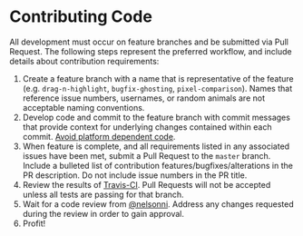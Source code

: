 # Contributing Code
All development must occur on feature branches and be submitted via Pull Request. The following steps represent the preferred workflow, and include details about contribution requirements:
1. Create a feature branch with a name that is representative of the feature (e.g. `drag-n-highlight`, `bugfix-ghosting`, `pixel-comparison`). Names that reference issue numbers, usernames, or random animals are not acceptable naming conventions.
2. Develop code and commit to the feature branch with commit messages that provide context for underlying changes contained within each commit. [Avoid platform dependent code](http://flight-manual.atom.io/hacking-atom/sections/cross-platform-compatibility/).
3. When feature is complete, and all requirements listed in any associated issues have been met, submit a Pull Request to the `master` branch. Include a bulleted list of contribution features/bugfixes/alterations in the PR description. Do not include issue numbers in the PR title.
4. Review the results of [Travis-CI](https://travis-ci.org/nelsonni/synectic). Pull Requests will not be accepted unless all tests are passing for that branch.
5. Wait for a code review from [@nelsonni](https://github.com/nelsonni). Address any changes requested during the review in order to gain approval.
6. Profit!
